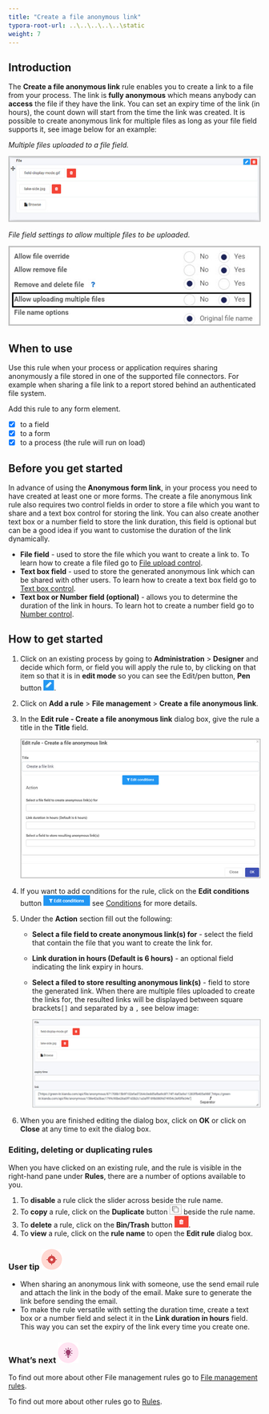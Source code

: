 ```yaml
---
title: "Create a file anonymous link"
typora-root-url: ..\..\..\..\..\static
weight: 7
---
```


## Introduction

The **Create a file anonymous link** rule enables you to create a link to a file from your process. The link is **fully anonymous** which means anybody can **access** the file if they have the link. You can set an expiry time of the link (in hours), the count down will start from the time the link was created. It is possible to create anonymous link for multiple files as long as your file field supports it, see image below for an example:

*Multiple files uploaded to a file field.*

![Multiple files in a file field](/images/anonymous-file-multiple-files.jpg)

*File field settings to allow multiple files to be uploaded.*

![Multiple files in a file field](/images/anonymous-file-settings.jpg)

## When to use 
Use this rule when your process or application requires sharing anonymously a file stored in one of the supported file connectors. For example when sharing a file link to a report stored behind an authenticated file system.

Add this rule to any form element.

- [x] to a field
- [x] to a form 
- [x] to a process (the rule will run on load)

## Before you get started

In advance of using the **Anonymous form link**, in your process you need to have created at least one or more forms. The create a file anonymous link rule also requires two control fields in order to store a file which you want to share and a text box control for storing the link. You can also create another text box or a number field to store the link duration, this field is optional but can be a good idea if you want to customise the duration of the link dynamically.

- **File field** - used to store the file which you want to create a link to. To learn how to create a file filed go to [File upload control](/platform/controls/input/file-upload/).
- **Text box field** - used to store the generated anonymous link which can be shared with other users. To learn how to create a text box field go to [Text box control](/platform/controls/input/textbox/).
- **Text box or Number field (optional)** - allows you to determine  the duration of the link in hours. To learn hot to create a number field go to [Number control](/platform/controls/input/number/).

## How to get started

1. Click on an existing process by going to **Administration** > **Designer** and decide which form, or field you will apply the rule to, by clicking on that item so that it is in **edit mode** so you can see the Edit/pen button, **Pen** button ![Pen button](/images/penicon.png).

2. Click on **Add a rule** > **File management** > **Create a file anonymous link**.

3. In the **Edit rule - Create a file anonymous link** dialog box, give the rule a title in the **Title** field.

   ![Edit rule -Create a file anonymous link](/images/anonymous-file-edit-rule.jpg)

4. If you want to add conditions for the rule, click on the **Edit conditions** button ![Edit conditions button](/images/editconditions.png) see [Conditions](/platform/rules/general/add-conditions/) for more details.

5. Under the **Action** section fill out the following:

   - **Select a file field to create anonymous link(s) for** - select the field that contain the file that you want to create the link for.

   - **Link duration in hours (Default is 6 hours)** - an optional field indicating the link expiry in hours.

   - **Select a filed to store resulting anonymous link(s)** - field to store the generated link. When there are multiple files uploaded to create the links for, the resulted links will be displayed between square brackets`[]` and separated by a `,` see below image:

     ![Multiple links result](/images/anonymous-file-links.jpg)

6. When you are finished editing the dialog box, click on **OK** or click on **Close** at any time to exit the dialog box.

### Editing, deleting or duplicating rules

When you have clicked on an existing rule, and the rule is visible in the right-hand pane under **Rules**, there are a number of options available to you.

1. To **disable** a rule click the slider across beside the rule name.
2. To **copy** a rule, click on the **Duplicate** button ![Duplicate button](/images/duplicate-button.jpg) beside the rule name.
3. To **delete** a rule, click on the **Bin/Trash** button ![Bin/Trash button](/images/bin.png).
4. To **view** a rule, click on the **rule name** to open the **Edit rule** dialog box.

### User tip ![Target icon](/images/05.png)

- When sharing an anonymous link with someone, use the send email rule and attach the link in the body of the email. Make sure to generate the link before sending the email.
- To make the rule versatile with setting the duration time, create a text box or a number field and select it in the **Link duration in hours** field. This way you can set the expiry of the link every time you create one.

### What’s next ![Idea icon](/images/18.png)

To find out more about other File management rules go to [File management rules](/platform/rules/files/).

To find out more about other rules go to [Rules](/platform/rules/).
